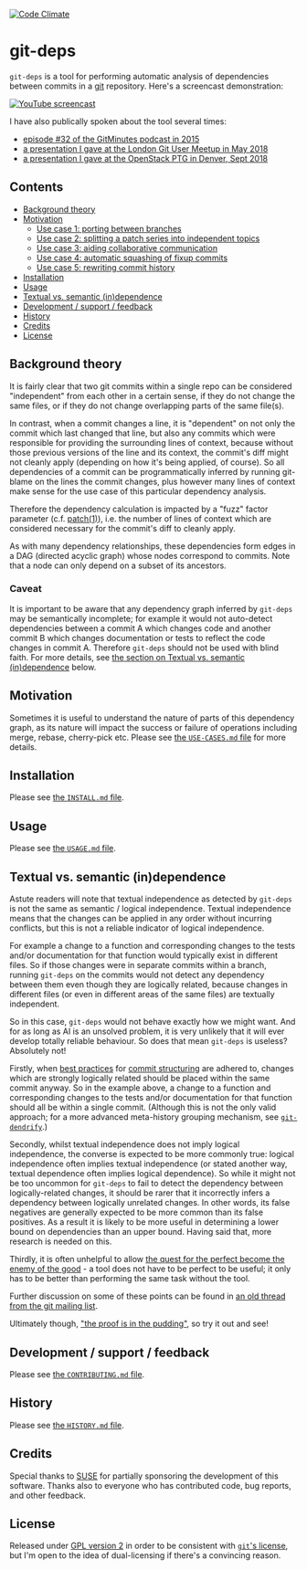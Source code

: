 [![Code Climate](https://codeclimate.com/github/aspiers/git-deps/badges/gpa.svg)](https://codeclimate.com/github/aspiers/git-deps)

git-deps
========

`git-deps` is a tool for performing automatic analysis of dependencies
between commits in a [git](http://git-scm.com/) repository.  Here's
a screencast demonstration:

[![YouTube screencast](./images/youtube-thumbnail.png)](http://youtu.be/irQ5gMMz-gE)

I have also publically spoken about the tool several times:

- [episode #32 of the GitMinutes podcast in 2015](http://episodes.gitminutes.com/2015/03/gitminutes-32-adam-spiers-on-git-deps.html)
- [a presentation I gave at the London Git User Meetup in May 2018](https://aspiers.github.io/london-git-automagic-may-2018/)
- [a presentation I gave at the OpenStack PTG in Denver, Sept 2018](https://aspiers.github.io/denver-git-automagic-sept-2018/)


Contents
--------

- [Background theory](#background-theory)
- [Motivation](#motivation)
  - [Use case 1: porting between branches](USE-CASES.md#use-case-1-porting-between-branches)
  - [Use case 2: splitting a patch series into independent topics](USE-CASES.md#use-case-2-splitting-a-patch-series-into-independent-topics)
  - [Use case 3: aiding collaborative communication](USE-CASES.md#use-case-3-aiding-collaborative-communication)
  - [Use case 4: automatic squashing of fixup commits](USE-CASES.md#use-case-4-automatic-squashing-of-fixup-commits)
  - [Use case 5: rewriting commit history](USE-CASES.md#use-case-5-rewriting-commit-history)
- [Installation](INSTALL.md)
- [Usage](USAGE.md)
- [Textual vs. semantic (in)dependence](#textual-vs-semantic-independence)
- [Development / support / feedback](#development--support--feedback)
- [History](HISTORY.md)
- [Credits](#credits)
- [License](#license)


Background theory
-----------------

It is fairly clear that two git commits within a single repo can be
considered "independent" from each other in a certain sense, if they
do not change the same files, or if they do not change overlapping
parts of the same file(s).

In contrast, when a commit changes a line, it is "dependent" on not
only the commit which last changed that line, but also any commits
which were responsible for providing the surrounding lines of context,
because without those previous versions of the line and its context,
the commit's diff might not cleanly apply (depending on how it's being
applied, of course).  So all dependencies of a commit can be
programmatically inferred by running git-blame on the lines the commit
changes, plus however many lines of context make sense for the use
case of this particular dependency analysis.

Therefore the dependency calculation is impacted by a "fuzz" factor
parameter
(c.f. [patch(1)](http://en.wikipedia.org/wiki/Patch_(Unix))), i.e. the
number of lines of context which are considered necessary for the
commit's diff to cleanly apply.

As with many dependency relationships, these dependencies form edges
in a DAG (directed acyclic graph) whose nodes correspond to commits.
Note that a node can only depend on a subset of its ancestors.

### Caveat

It is important to be aware that any dependency graph inferred by
`git-deps` may be semantically incomplete; for example it would not
auto-detect dependencies between a commit A which changes code and
another commit B which changes documentation or tests to reflect the
code changes in commit A.  Therefore `git-deps` should not be used
with blind faith.  For more details, see [the section on Textual
vs. semantic (in)dependence](#textual-vs-semantic-independence) below.


Motivation
----------

Sometimes it is useful to understand the nature of parts of this
dependency graph, as its nature will impact the success or failure of
operations including merge, rebase, cherry-pick etc.  Please see [the
`USE-CASES.md` file](USE-CASES.md) for more details.


Installation
------------

Please see [the `INSTALL.md` file](INSTALL.md).


Usage
-----

Please see [the `USAGE.md` file](USAGE.md).


Textual vs. semantic (in)dependence
-----------------------------------

Astute readers will note that textual independence as detected by
`git-deps` is not the same as semantic / logical independence.
Textual independence means that the changes can be applied in any
order without incurring conflicts, but this is not a reliable
indicator of logical independence.

For example a change to a function and corresponding changes to the
tests and/or documentation for that function would typically exist in
different files.  So if those changes were in separate commits within
a branch, running `git-deps` on the commits would not detect any
dependency between them even though they are logically related,
because changes in different files (or even in different areas of the
same files) are textually independent.

So in this case, `git-deps` would not behave exactly how we might
want.  And for as long as AI is an unsolved problem, it is very
unlikely that it will ever develop totally reliable behaviour.  So
does that mean `git-deps` is useless?  Absolutely not!

Firstly, when [best
practices](https://crealytics.com/blog/5-reasons-keeping-git-commits-small/)
for [commit
structuring](https://wiki.openstack.org/wiki/GitCommitMessages#Structural_split_of_changes)
are adhered to, changes which are strongly logically related should be
placed within the same commit anyway.  So in the example above, a
change to a function and corresponding changes to the tests and/or
documentation for that function should all be within a single commit.
(Although this is not the only valid approach; for a more advanced
meta-history grouping mechanism, see
[`git-dendrify`](https://github.com/bennorth/git-dendrify).)

Secondly, whilst textual independence does not imply logical
independence, the converse is expected to be more commonly true:
logical independence often implies textual independence (or stated
another way, textual dependence often implies logical dependence).  So
while it might not be too uncommon for `git-deps` to fail to detect
the dependency between logically-related changes, it should be rarer
that it incorrectly infers a dependency between logically unrelated
changes.  In other words, its false negatives are generally expected
to be more common than its false positives.  As a result it is likely
to be more useful in determining a lower bound on dependencies than an
upper bound.  Having said that, more research is needed on this.

Thirdly, it is often unhelpful to allow [the quest for the perfect
become the enemy of the
good](https://en.wikipedia.org/wiki/Perfect_is_the_enemy_of_good) - a
tool does not have to be perfect to be useful; it only has to be
better than performing the same task without the tool.

Further discussion on some of these points can be found in [an old
thread from the git mailing
list](https://public-inbox.org/git/20160528112417.GD11256@pacific.linksys.moosehall/).

Ultimately though, ["the proof is in the
pudding"](https://en.wiktionary.org/wiki/the_proof_is_in_the_pudding),
so try it out and see!


Development / support / feedback
--------------------------------

Please see [the `CONTRIBUTING.md` file](CONTRIBUTING.md).


History
-------

Please see [the `HISTORY.md` file](HISTORY.md).


Credits
------

Special thanks to [SUSE](https://suse.com) for partially sponsoring
the development of this software.  Thanks also to everyone who has
contributed code, bug reports, and other feedback.


License
-------

Released under [GPL version 2](LICENSE.txt) in order to be consistent with
[`git`'s license](https://github.com/git/git/blob/master/COPYING), but
I'm open to the idea of dual-licensing if there's a convincing reason.
